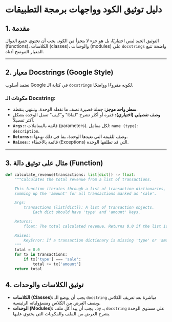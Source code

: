 # دليل توثيق الكود وواجهات برمجة التطبيقات

## 1. مقدمة

التوثيق الجيد ليس اختياريًا، بل هو جزء لا يتجزأ من الكود. يجب أن تحتوي جميع الدوال (functions)، الكلاسات (classes)، والوحدات (modules) على `docstrings` واضحة تتبع المعيار الموضح أدناه.

---

## 2. معيار Docstrings (Google Style)

نعتمد أسلوب Google في كتابة الـ `docstrings` لكونه مقروءًا وواضحًا.

### مكونات الـ Docstring:

- **سطر واحد موجز:** جملة قصيرة تصف ما تفعله الوحدة، وتنتهي بنقطة.
- **وصف تفصيلي (اختياري):** فقرة أو أكثر تشرح "لماذا" و"كيف" تعمل الوحدة بشكل أكثر تفصيلاً.
- **`Args:`:** قائمة بالمعاملات (parameters). لكل معامل: `name (type): description`.
- **`Returns:`:** وصف للقيمة التي تعيدها الوحدة، بما في ذلك نوعها.
- **`Raises:`:** قائمة بالأخطاء (Exceptions) التي قد تطلقها الوحدة.

---

## 3. مثال على توثيق دالة (Function)

```python
def calculate_revenue(transactions: list[dict]) -> float:
    """Calculates the total revenue from a list of transactions.

    This function iterates through a list of transaction dictionaries,
    summing up the 'amount' for all transactions marked as 'sale'.

    Args:
        transactions (list[dict]): A list of transaction objects.
            Each dict should have 'type' and 'amount' keys.

    Returns:
        float: The total calculated revenue. Returns 0.0 if the list is empty.

    Raises:
        KeyError: If a transaction dictionary is missing 'type' or 'amount'.
    """
    total = 0.0
    for tx in transactions:
        if tx['type'] === 'sale':
            total += tx['amount']
    return total
```

## 4. توثيق الكلاسات والوحدات

- **الكلاسات (Classes):** يجب أن يوضع الـ `docstring` مباشرة بعد تعريف الكلاس ويصف الغرض من الكلاس ومسؤولياته الرئيسية.
- **الوحدات (Modules):** يجب أن يبدأ كل ملف `.py` بـ `docstring` على مستوى الوحدة يشرح الغرض من الملف والمكونات التي يحتوي عليها.